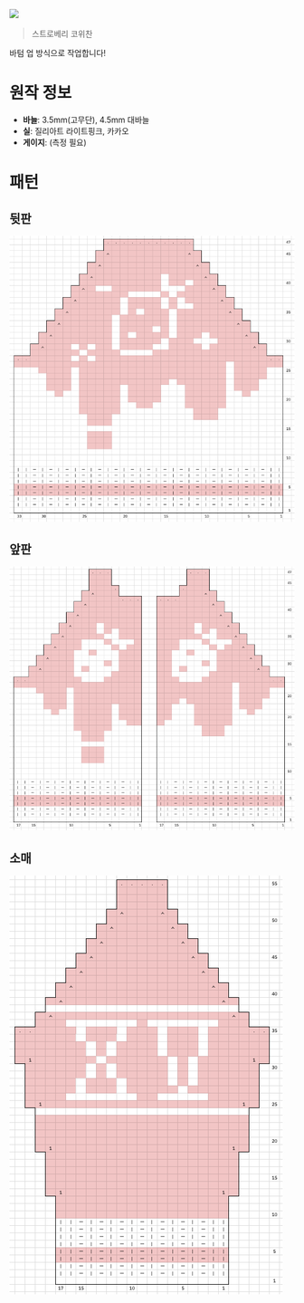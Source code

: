 ![](../../imgs/strawberry1.png)

> 스트로베리 코위찬

바텀 업 방식으로 작업합니다!

# 원작 정보

* **바늘**: 3.5mm(고무단), 4.5mm 대바늘
* **실**: 질리아트 라이트핑크, 카카오
* **게이지**: (측정 필요)

# 패턴

## 뒷판
![](../../imgs/strawberry2.png)

## 앞판
![](../../imgs/strawberry3.png)

## 소매
![](../../imgs/strawberry4.png)